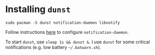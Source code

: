 # Installing `dunst`
```shell
sudo pacman -S dunst notification-daemon libnotify
```
Follow instructions [here](https://wiki.archlinux.org/title/Desktop_notifications#Standalone) to configure `notification-daemon`.

To start `dunst`, use `sleep 1s && dunst &`. I use `dunst` for some critical notifications (e.g. low battery `~/.batwarn.sh`).
